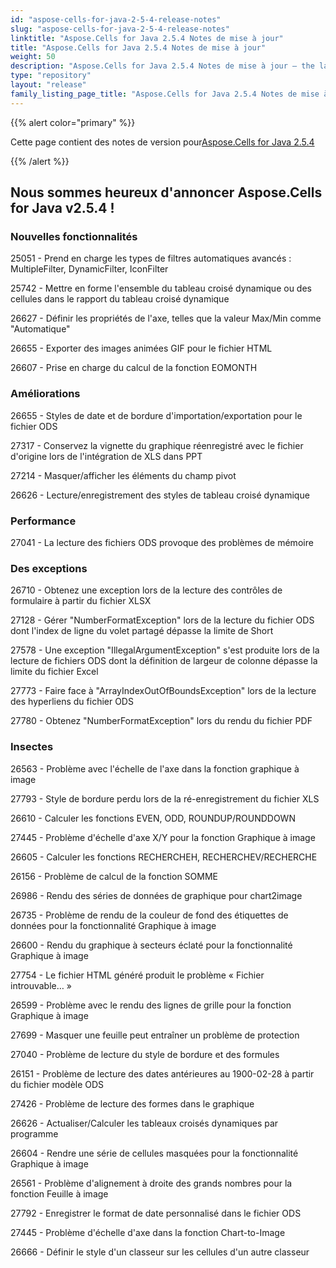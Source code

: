 ```yaml
---
id: "aspose-cells-for-java-2-5-4-release-notes"
slug: "aspose-cells-for-java-2-5-4-release-notes"
linktitle: "Aspose.Cells for Java 2.5.4 Notes de mise à jour"
title: "Aspose.Cells for Java 2.5.4 Notes de mise à jour"
weight: 50
description: "Aspose.Cells for Java 2.5.4 Notes de mise à jour – the latest updates and fixes."
type: "repository"
layout: "release"
family_listing_page_title: "Aspose.Cells for Java 2.5.4 Notes de mise à jour"
---
```

{{% alert color="primary" %}} 

 Cette page contient des notes de version pour[Aspose.Cells for Java 2.5.4](https://releases.aspose.com/cells/java/new-releases/aspose.cells-for-java-2.5.4/)

{{% /alert %}} 
## **Nous sommes heureux d'annoncer Aspose.Cells for Java v2.5.4 !**
### **Nouvelles fonctionnalités**
25051 - Prend en charge les types de filtres automatiques avancés : MultipleFilter, DynamicFilter, IconFilter

 25742 - Mettre en forme l'ensemble du tableau croisé dynamique ou des cellules dans le rapport du tableau croisé dynamique

 26627 - Définir les propriétés de l'axe, telles que la valeur Max/Min comme "Automatique"

 26655 - Exporter des images animées GIF pour le fichier HTML

 26607 - Prise en charge du calcul de la fonction EOMONTH
### **Améliorations**
 26655 - Styles de date et de bordure d'importation/exportation pour le fichier ODS

 27317 - Conservez la vignette du graphique réenregistré avec le fichier d'origine lors de l'intégration de XLS dans PPT

 27214 - Masquer/afficher les éléments du champ pivot

 26626 - Lecture/enregistrement des styles de tableau croisé dynamique
### **Performance**
 27041 - La lecture des fichiers ODS provoque des problèmes de mémoire
### **Des exceptions**
 26710 - Obtenez une exception lors de la lecture des contrôles de formulaire à partir du fichier XLSX

 27128 - Gérer "NumberFormatException" lors de la lecture du fichier ODS dont l'index de ligne du volet partagé dépasse la limite de Short

27578 - Une exception "IllegalArgumentException" s'est produite lors de la lecture de fichiers ODS dont la définition de largeur de colonne dépasse la limite du fichier Excel

 27773 - Faire face à "ArrayIndexOutOfBoundsException" lors de la lecture des hyperliens du fichier ODS

 27780 - Obtenez "NumberFormatException" lors du rendu du fichier PDF
### **Insectes**
 26563 - Problème avec l'échelle de l'axe dans la fonction graphique à image

 27793 - Style de bordure perdu lors de la ré-enregistrement du fichier XLS

 26610 - Calculer les fonctions EVEN, ODD, ROUNDUP/ROUNDDOWN

 27445 - Problème d'échelle d'axe X/Y pour la fonction Graphique à image

 26605 - Calculer les fonctions RECHERCHEH, RECHERCHEV/RECHERCHE

 26156 - Problème de calcul de la fonction SOMME

 26986 - Rendu des séries de données de graphique pour chart2image

 26735 - Problème de rendu de la couleur de fond des étiquettes de données pour la fonctionnalité Graphique à image

 26600 - Rendu du graphique à secteurs éclaté pour la fonctionnalité Graphique à image

 27754 - Le fichier HTML généré produit le problème « Fichier introuvable… »

26599 - Problème avec le rendu des lignes de grille pour la fonction Graphique à image

 27699 - Masquer une feuille peut entraîner un problème de protection

 27040 - Problème de lecture du style de bordure et des formules

 26151 - Problème de lecture des dates antérieures au 1900-02-28 à partir du fichier modèle ODS

 27426 - Problème de lecture des formes dans le graphique

 26626 - Actualiser/Calculer les tableaux croisés dynamiques par programme

 26604 - Rendre une série de cellules masquées pour la fonctionnalité Graphique à image

 26561 - Problème d'alignement à droite des grands nombres pour la fonction Feuille à image

 27792 - Enregistrer le format de date personnalisé dans le fichier ODS

 27445 - Problème d'échelle d'axe dans la fonction Chart-to-Image

 26666 - Définir le style d'un classeur sur les cellules d'un autre classeur
